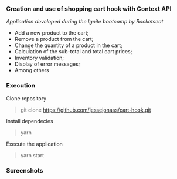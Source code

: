 ### Creation and use of shopping cart hook with Context API

*Application developed during the Ignite bootcamp by Rocketseat*

- Add a new product to the cart;
- Remove a product from the cart;
- Change the quantity of a product in the cart;
- Calculation of the sub-total and total cart prices;
- Inventory validation;
- Display of error messages;
- Among others

### Execution

Clone repository
> git clone https://github.com/jessejonass/cart-hook.git

Install dependecies
> yarn

Execute the application
> yarn start

### Screenshots